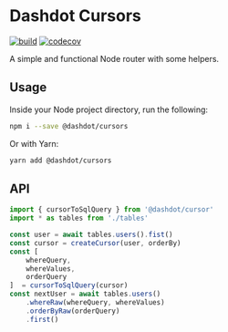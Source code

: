 # Dashdot Cursors

[![build](https://img.shields.io/github/workflow/status/wappla/cursors/Build?style=flat&colorA=000000&colorB=000000)](https://github.com/wappla/router/actions/workflows/on_push_main.yml)
[![codecov](https://img.shields.io/codecov/c/github/wappla/cursors?style=flat&colorA=000000&colorB=000000)](https://codecov.io/gh/wappla/cursors)

A simple and functional Node router with some helpers.

## Usage

Inside your Node project directory, run the following:

```sh
npm i --save @dashdot/cursors
```

Or with Yarn:

```sh
yarn add @dashdot/cursors
```

## API

```javascript
import { cursorToSqlQuery } from '@dashdot/cursor'
import * as tables from './tables'

const user = await tables.users().fist()
const cursor = createCursor(user, orderBy)
const [
    whereQuery,
    whereValues,
    orderQuery
]  = cursorToSqlQuery(cursor)
const nextUser = await tables.users()
    .whereRaw(whereQuery, whereValues)
    .orderByRaw(orderQuery)
    .first()
```